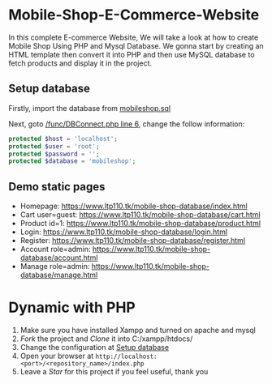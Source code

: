# Mobile-Shop-E-Commerce-Website

In this complete E-commerce Website, We will take a look at how to create Mobile Shop Using PHP and Mysql Database. We gonna start by creating an HTML template then convert it into PHP and then use MySQL database to fetch products and display it in the project.

## Setup database

Firstly, import the database from [mobileshop.sql](./mobileshop.sql)

Next, goto [/func/DBConnect.php line 6](./func/DBConnect.php#L6), change the follow information:

```php
protected $host = 'localhost';
protected $user = 'root';
protected $password = '';
protected $database = 'mobileshop';
```

## Demo static pages

+ Homepage: https://www.ltp110.tk/mobile-shop-database/index.html
+ Cart user=guest: https://www.ltp110.tk/mobile-shop-database/cart.html
+ Product id=1: https://www.ltp110.tk/mobile-shop-database/product.html
+ Login: https://www.ltp110.tk/mobile-shop-database/login.html
+ Register:  https://www.ltp110.tk/mobile-shop-database/register.html
+ Account role=admin: https://www.ltp110.tk/mobile-shop-database/account.html
+ Manage role=admin: https://www.ltp110.tk/mobile-shop-database/manage.html

# Dynamic with PHP

1. Make sure you have installed Xampp and turned on apache and mysql
2. *Fork* the project and *Clone* it into C:/xampp/htdocs/
3. Change the configuration at [Setup database](#setup-database)
4. Open your browser at `http://localhost:<port>/<repository_name>/index.php`
5. Leave a *Star* for this project if you feel useful, thank you